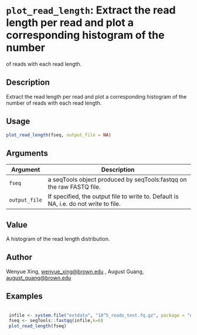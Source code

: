 # `plot_read_length`: Extract the read length per read and plot a corresponding histogram of the number
 of reads with each read length.

## Description


 Extract the read length per read and plot a corresponding histogram of the number
 of reads with each read length.


## Usage

```r
plot_read_length(fseq, output_file = NA)
```


## Arguments

Argument      |Description
------------- |----------------
```fseq```     |     a seqTools object produced by seqTools:fastqq on the raw FASTQ file.
```output_file```     |     If specified, the output file to write to. Default is NA, i.e. do not write to file.

## Value


 A histogram of the read length distribution.


## Author


 Wenyue Xing, wenyue_xing@brown.edu , August Guang, august_guang@brown.edu 


## Examples

```r 
 
 infile <- system.file("extdata", "10^5_reads_test.fq.gz", package = "qckitfastq")
 fseq <- seqTools::fastqq(infile,k=6)
 plot_read_length(fseq)
 
 ``` 

